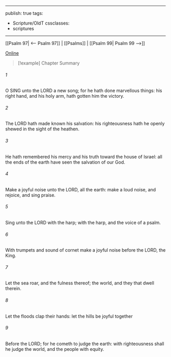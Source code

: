 

---
publish: true
tags:
  - Scripture/OldT
cssclasses:
  - scriptures
---
[[Psalm 97| <-- Psalm 97]] | [[Psalms]] | [[Psalm 99| Psalm 99 -->]]

[Online](https://churchofjesuschrist.org/study/scriptures/ot/ps/98?lang=eng)

>[!example] Chapter Summary
>
###### 1
O SING unto the LORD a new song; for he hath done marvellous things: his right hand, and his holy arm, hath gotten him the victory.
###### 2
The LORD hath made known his salvation: his righteousness hath he openly shewed in the sight of the heathen.
###### 3
He hath remembered his mercy and his truth toward the house of Israel: all the ends of the earth have seen the salvation of our God.
###### 4
Make a joyful noise unto the LORD, all the earth: make a loud noise, and rejoice, and sing praise.
###### 5
Sing unto the LORD with the harp; with the harp, and the voice of a psalm.
###### 6
With trumpets and sound of cornet make a joyful noise before the LORD, the King.
###### 7
Let the sea roar, and the fulness thereof; the world, and they that dwell therein.
###### 8
Let the floods clap their hands: let the hills be joyful together
###### 9
Before the LORD; for he cometh to judge the earth: with righteousness shall he judge the world, and the people with equity.




